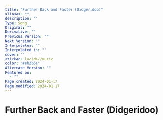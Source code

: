 ```yaml
---
title: "Further Back and Faster (Didgeridoo)"
aliases: ""
description: ""
Type: Song
Original: ""
Derivative: ""
Previous Version: ""
Next Version: ""
Interpolates: ""
Interpolated in: ""
cover: ""
sticker: lucide//music
color: "#eb3b5a"
Alternate Version: ""
Featured on:
  - ""
Page created: 2024-01-17
Page modified: 2024-01-17
---
```


# Further Back and Faster (Didgeridoo)
